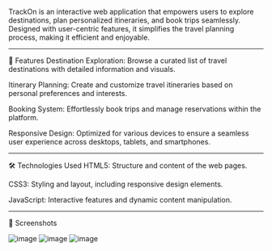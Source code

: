 TrackOn is an interactive web application that empowers users to explore destinations, plan personalized itineraries, and book trips seamlessly. Designed with user-centric features, it simplifies the travel planning process, making it efficient and enjoyable.​
_____________________________________________________________________________________________________________________________________________
🌟 Features
Destination Exploration: Browse a curated list of travel destinations with detailed information and visuals.

Itinerary Planning: Create and customize travel itineraries based on personal preferences and interests.

Booking System: Effortlessly book trips and manage reservations within the platform.

Responsive Design: Optimized for various devices to ensure a seamless user experience across desktops, tablets, and smartphones.
____________________________________________________________________________________________________________________________________________
🛠️ Technologies Used
HTML5: Structure and content of the web pages.

CSS3: Styling and layout, including responsive design elements.

JavaScript: Interactive features and dynamic content manipulation.
____________________________________________________________________________________________________________________________________________
📸 Screenshots

![image](https://github.com/user-attachments/assets/6172b259-c561-4487-9a27-562274f920e0)
![image](https://github.com/user-attachments/assets/e9bb339e-551a-463e-a31c-0ffe72ba528b)
![image](https://github.com/user-attachments/assets/a9f9aef9-d3a6-4de6-a691-8af2e36bc899)


